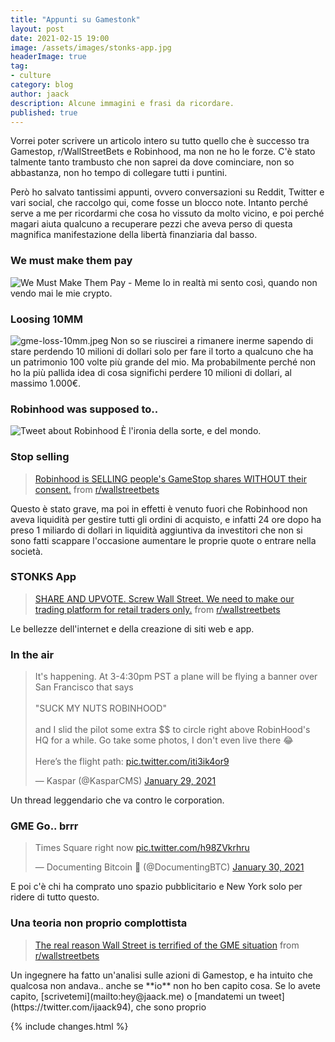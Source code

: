 ```yaml
---
title: "Appunti su Gamestonk"
layout: post
date: 2021-02-15 19:00
image: /assets/images/stonks-app.jpg
headerImage: true
tag:
- culture
category: blog
author: jaack
description: Alcune immagini e frasi da ricordare.
published: true
---
```


Vorrei poter scrivere un articolo intero su tutto quello che è successo tra Gamestop, r/WallStreetBets e Robinhood, ma non ne ho le forze. C'è stato talmente tanto trambusto che non saprei da dove cominciare, non so abbastanza, non ho tempo di collegare tutti i puntini.

Però ho salvato tantissimi appunti, ovvero conversazioni su Reddit, Twitter e vari social, che raccolgo qui, come fosse un blocco note. Intanto perché serve a me per ricordarmi che cosa ho vissuto da molto vicino, e poi perché magari aiuta qualcuno a recuperare pezzi che aveva perso di questa magnifica manifestazione della libertà finanziaria dal basso.

### We must make them pay
<img class="image" src="{{base}}/assets/images/meme-we-must-make-them-pay.jpeg" alt="We Must Make Them Pay - Meme">
Io in realtà mi sento così, quando non vendo mai le mie crypto.

### Loosing 10MM
<img class="image" src="{{base}}/assets/images/meme-we-must-make-them-pay.png" alt="gme-loss-10mm.jpeg">
Non so se riuscirei a rimanere inerme sapendo di stare perdendo 10 milioni di dollari solo per fare il torto a qualcuno che ha un patrimonio 100 volte più grande del mio. Ma probabilmente perché non ho la più pallida idea di cosa significhi perdere 10 milioni di dollari, al massimo 1.000€.

### Robinhood was supposed to..
<img class="image" src="{{base}}/assets/images/tweet-robinhood.jpeg" alt="Tweet about Robinhood">
È l'ironia della sorte, e del mondo.

### Stop selling
<blockquote class="reddit-card" data-card-created="1613411096"><a href="https://www.reddit.com/r/wallstreetbets/comments/l75pa1/robinhood_is_selling_peoples_gamestop_shares/">Robinhood is SELLING people's GameStop shares WITHOUT their consent.</a> from <a href="http://www.reddit.com/r/wallstreetbets">r/wallstreetbets</a></blockquote>
<script async src="//embed.redditmedia.com/widgets/platform.js" charset="UTF-8"></script>
Questo è stato grave, ma poi in effetti è venuto fuori che Robinhood non aveva liquidità per gestire tutti gli ordini di acquisto, e infatti 24 ore dopo ha preso 1 miliardo di dollari in liquidità aggiuntiva da investitori che non si sono fatti scappare l'occasione aumentare le proprie quote o entrare nella società.

### STONKS App
<blockquote class="reddit-card" data-card-created="1613411466"><a href="https://www.reddit.com/r/wallstreetbets/comments/l71kd0/share_and_upvote_screw_wall_street_we_need_to/">SHARE AND UPVOTE. Screw Wall Street. We need to make our trading platform for retail traders only.</a> from <a href="http://www.reddit.com/r/wallstreetbets">r/wallstreetbets</a></blockquote>
<script async src="//embed.redditmedia.com/widgets/platform.js" charset="UTF-8"></script>
Le bellezze dell'internet e della creazione di siti web e app.

### In the air
<blockquote class="twitter-tweet"><p lang="en" dir="ltr">It&#39;s happening. At 3-4:30pm PST a plane will be flying a banner over San Francisco that says<br><br>&quot;SUCK MY NUTS ROBINHOOD&quot;<br><br>and I slid the pilot some extra $$ to circle right above RobinHood&#39;s HQ for a while. Go take some photos, I don&#39;t even live there 😂<br><br>Here’s the flight path: <a href="https://t.co/iti3ik4or9">pic.twitter.com/iti3ik4or9</a></p>&mdash; Kaspar (@KasparCMS) <a href="https://twitter.com/KasparCMS/status/1355246224207609856?ref_src=twsrc%5Etfw">January 29, 2021</a></blockquote> <script async src="https://platform.twitter.com/widgets.js" charset="utf-8"></script>
Un thread leggendario che va contro le corporation.

### GME Go.. brrr
<blockquote class="twitter-tweet"><p lang="en" dir="ltr">Times Square right now <a href="https://t.co/h98ZVkrhru">pic.twitter.com/h98ZVkrhru</a></p>&mdash; Documenting Bitcoin 📄 (@DocumentingBTC) <a href="https://twitter.com/DocumentingBTC/status/1355595975449071617?ref_src=twsrc%5Etfw">January 30, 2021</a></blockquote> <script async src="https://platform.twitter.com/widgets.js" charset="utf-8"></script>
E poi c'è chi ha comprato uno spazio pubblicitario e New York solo per ridere di tutto questo.

### Una teoria non proprio complottista
<blockquote class="reddit-card" data-card-created="1613411851"><a href="https://www.reddit.com/r/wallstreetbets/comments/l97ykd/the_real_reason_wall_street_is_terrified_of_the/">The real reason Wall Street is terrified of the GME situation</a> from <a href="http://www.reddit.com/r/wallstreetbets">r/wallstreetbets</a></blockquote>
<script async src="//embed.redditmedia.com/widgets/platform.js" charset="UTF-8"></script>
Un ingegnere ha fatto un'analisi sulle azioni di Gamestop, e ha intuito che qualcosa non andava.. anche se **io** non ho ben capito cosa. Se lo avete capito, [scrivetemi](mailto:hey@jaack.me) o [mandatemi un tweet](https://twitter.com/ijaack94), che sono proprio

{% include changes.html %}
